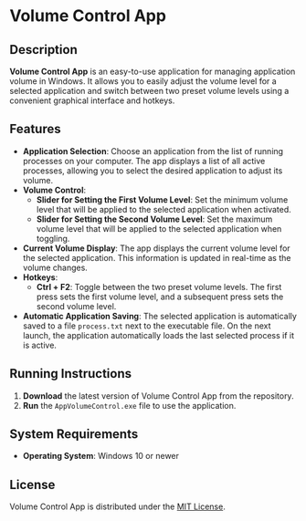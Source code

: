# Volume Control App

## Description

**Volume Control App** is an easy-to-use application for managing application volume in Windows. It allows you to easily adjust the volume level for a selected application and switch between two preset volume levels using a convenient graphical interface and hotkeys.

## Features

- **Application Selection**: Choose an application from the list of running processes on your computer. The app displays a list of all active processes, allowing you to select the desired application to adjust its volume.
- **Volume Control**:
  - **Slider for Setting the First Volume Level**: Set the minimum volume level that will be applied to the selected application when activated.
  - **Slider for Setting the Second Volume Level**: Set the maximum volume level that will be applied to the selected application when toggling.
- **Current Volume Display**: The app displays the current volume level for the selected application. This information is updated in real-time as the volume changes.
- **Hotkeys**:
  - **Ctrl + F2**: Toggle between the two preset volume levels. The first press sets the first volume level, and a subsequent press sets the second volume level.
- **Automatic Application Saving**: The selected application is automatically saved to a file `process.txt` next to the executable file. On the next launch, the application automatically loads the last selected process if it is active.

## Running Instructions

1. **Download** the latest version of Volume Control App from the repository.
2. **Run** the `AppVolumeControl.exe` file to use the application.

## System Requirements

- **Operating System**: Windows 10 or newer

## License

Volume Control App is distributed under the [MIT License](https://opensource.org/licenses/MIT).
